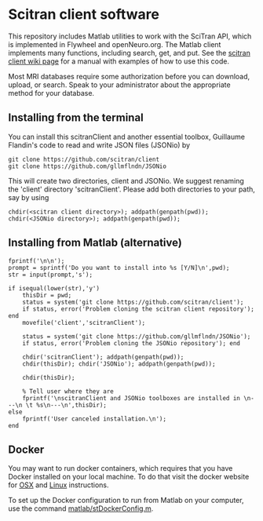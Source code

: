 # Scitran client software

This repository includes Matlab utilities to work with the SciTran API, which is implemented in Flywheel and openNeuro.org. The Matlab client implements many functions, including search, get, and put. See the [scitran client wiki page](https://github.com/scitran/client/wiki) for a manual with examples of how to use this code.

Most MRI databases require some authorization before you can download, upload, or search. Speak to your administrator about the appropriate method for your database.

## Installing from the terminal

You can install this scitranClient and another essential toolbox, Guillaume Flandin's code to read and write JSON files (JSONio) by 

    git clone https://github.com/scitran/client
    git clone https://github.com/gllmflndn/JSONio
    
This will create two directories, client and JSONio.  We suggest renaming the 'client' directory 'scitranClient'.  Please add both directories to your path, say by using

    chdir(<scitran client directory>); addpath(genpath(pwd));
    chdir(<JSONio directory>); addpath(genpath(pwd));

## Installing from Matlab (alternative)

```
fprintf('\n\n');
prompt = sprintf('Do you want to install into %s [Y/N]\n',pwd);
str = input(prompt,'s');

if isequal(lower(str),'y')
    thisDir = pwd;
    status = system('git clone https://github.com/scitran/client');
    if status, error('Problem cloning the scitran client repository'); end
    movefile('client','scitranClient');
    
    status = system('git clone https://github.com/gllmflndn/JSONio');
    if status, error('Problem cloning the JSONio repository'); end
    
    chdir('scitranClient'); addpath(genpath(pwd));
    chdir(thisDir); chdir('JSONio'); addpath(genpath(pwd));
    
    chdir(thisDir);
    
    % Tell user where they are
    fprintf('\nscitranClient and JSONio toolboxes are installed in \n---\n \t %s\n---\n',thisDir);
else
    fprintf('User canceled installation.\n');
end
```

## Docker

You may want to run docker containers, which requires that you have Docker installed on your local machine. To do that visit the docker website for [OSX](https://docs.docker.com/engine/installation/mac/) and [Linux](https://docs.docker.com/linux/step_one/) instructions.

To set up the Docker configuration to run from Matlab on your computer, use the command [matlab/stDockerConfig.m](https://github.com/scitran/client/blob/master/utility/stDockerConfig.m).


